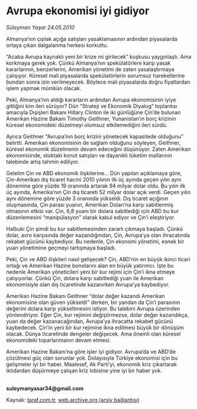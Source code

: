 # Avrupa ekonomisi iyi gidiyor

*Süleyman Yaşar 24.05.2010*

<div class="yazi"><p>Almanya’nın çıplak açığa satışları yasaklamasının ardından piyasalarda ortaya çıkan dalgalanma herkesi korkuttu. </p>
<p>“Acaba Avrupa kaynaklı yeni bir krize mi girilecek” kuşkusu yaygınlaştı. Ama korkmaya gerek yok. Çünkü Almanya’nın spekülatörlere karşı yasak kararlarının, benzerlerini, Amerikan yönetimi de zaten yasalaştırmaya çalışıyor. Küresel mali piyasalarda spekülatörlerin sorumsuz hareketlerine bundan sonra izin verilmeyecek. Böylece mali piyasalarda doğru fiyatlardan işlem yapmak mümkün olacak.</p>
<p>Peki, Almanya’nın aldığı kararların ardından Avrupa ekonomisinin iyiye gittiğini kim ileri sürüyor? Dün “Strateji ve Ekonomik Diyalog” toplantısı amacıyla Dışişleri Bakanı Hillary Clinton ile iki günlüğüne Çin’de bulunan Amerikan Hazine Bakanı Timothy Geithner, Yunanistan’ın borç krizinin küresel ekonomideki düzelmeyi olumsuz etkilemediğini ileri sürdü. </p>
<p>Ayrıca Geithner “Avrupa’nın borç krizini yönetecek kapasitede olduğunu” belirtti. Amerikan ekonomisinin de sağlam olduğunu söyleyen, Geithner, küresel ekonomik düzelmenin devam edeceğini düşünüyor. Zaten Amerikan ekonomisinde, stoktaki konut satışları ve dayanıklı tüketim mallarının talebinde artış tahmin ediliyor.</p>
<p>Gelelim Çin ve ABD ekonomik ilişkilerine... Dün yapılan açıklamaya göre, Çin-Amerikan dış ticaret hacmi 2010 yılının ilk üç ayında geçen yılın aynı dönemine göre yüzde 19 oranında artarak 94 milyar dolar oldu. Bu yılın ilk üç ayında, Amerika’nın Çin dış ticareti 52 milyar dolar açık verdi. Geçen yılın aynı dönemine göre yüzde 3 oranında yükseldi. Dış ticaret açığının oluşmasında, Çin parası yuanın, Amerikan Doları’na karşı sabitlenmiş olmasının etkisi var. Çin, 6,8 yuanı bir dolara sabitlediği için ABD bu kur düzenlemesini “manipülasyon” olarak kabul ediyor ve Çin’i eleştiriyor. </p>
<p>Halbuki Çin şimdi bu kur sabitlemesinden zararlı çıkmaya başladı. Çünkü dolar, avro karşısında değer kazandığından, Çin, Avrupa’ya olan ihracatında rekabet gücünü kaybediyor. Bu nedenle, Çin ekonomi yönetimi, esnek bir yuan yönetimine geçmeyi tartışmaya başladı. </p>
<p>Peki, Çin ve ABD ilişkileri nasıl gelişecek? Çin, ABD’nin en büyük ikinci ticari ortağı ve Amerikan Hazine bonolarını alan en büyük yatırımcı. İşte bu nedenle Amerikan yöneticileri yeni bir kur rejimi için Çin’i ikna etmeye çalışıyorlar. Çünkü Çin, dolara karşı sabitlediği yuan ile Amerikan ekonomisiyle olan dış ticaretinde kazanırken Avrupa’ya kaybediyor.</p>
<p>Amerikan Hazine Bakanı Geithner “dolar değer kazandı Amerikan ekonomisine olan güven yükseldi” derken, bir yandan da Çin’i parasının değerini dolara karşı yükseltmesini istiyor. Bu talebini Avrupa üzerinden yönlendiriyor. Eğer Çin, kur rejimini değiştirmezse, dolar değer kazandıkça, yuan da değer kazanacağından, Avrupa’ya ihracatta rekabet gücünü kaybedecek. Çin’in yeni bir kur rejimine ikna edilmesi büyük bir dönüşüm olacak. Dünya ticaretinde dengeler değişecek. Ama önemli olan küresel ekonomideki toparlanmanın devam etmesi.</p>
<p>Amerikan Hazine Bakanı’na göre işler iyi gidiyor. Avrupa’da ve ABD’de çözülmesi güç olan sorunlar yok. Dolayısıyla Türkiye ekonomisi için bu gelişmeler iyi bir haber. Maalesef, Ak Parti’yi, ekonomik kriz çıkartarak iktidardan düşürmeye çalışan kriz lobisine yine iyi bir haber yok.</p>
<p><b><br/>suleymanyasar34@gmail.com</b><b><i></i></b></p></div>

Kaynak: [taraf.com.tr](http://www.taraf.com.tr:80/suleyman-yasar/makale-avrupa-ekonomisi-iyi-gidiyor.htm), [web.archive.org (arşiv bağlantısı)](http://web.archive.org/web/20100526001017/http://www.taraf.com.tr:80/suleyman-yasar/makale-avrupa-ekonomisi-iyi-gidiyor.htm)
